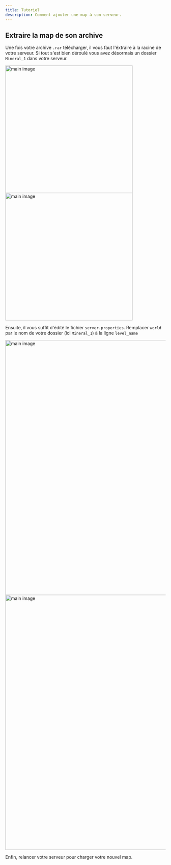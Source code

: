 ```yaml
---
title: Tutoriel
description: Comment ajouter une map à son serveur.
---
```

## Extraire la map de son archive

Une fois votre archive `.rar` télécharger, il vous faut l'éxtraire à la racine de votre serveur.
Si tout s'est bien déroulé vous avez désormais un dossier `Mineral_1` dans votre serveur.

<img src="/img/maps/tutorial/Capture.webp" alt="main image" height="400"/>
<img src="/img/maps/tutorial/serveur.webp" alt="main image" height="400"/>

Ensuite, il vous suffit d'édité le fichier `server.properties`.
Remplacer `world` par le nom de votre dossier (ici `Mineral_1`) à la ligne `level_name`

<img src="/img/maps/tutorial/server2.webp" alt="main image" height="800"/>
<img src="/img/maps/tutorial/server1.webp" alt="main image" height="800"/>

Enfin, relancer votre serveur pour charger votre nouvel map.
